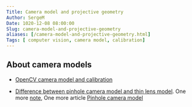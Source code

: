 ```yaml
---
Title: Camera model and projective geometry
Author: SergeM
Date: 1020-12-08 08:00:00
Slug: camera-model-and-projective-geometry 
aliases: [/camera-model-and-projective-geometry.html]
Tags: [ computer vision, camera model, calibration]
---
```




## About camera models

* [OpenCV camera model and calibration](https://docs.opencv.org/master/d9/d0c/group__calib3d.html)

* [Difference between pinhole camera model and thin lens model](https://physics.stackexchange.com/questions/223738/does-focal-length-mean-something-different-with-lenses-and-pinhole-cameras).
  One more [note](https://dsp.stackexchange.com/questions/35522/the-position-of-image-plane-in-optical-imaging),
  One more article [Pinhole camera model](https://lhoangan.github.io/camera-params/)
  

